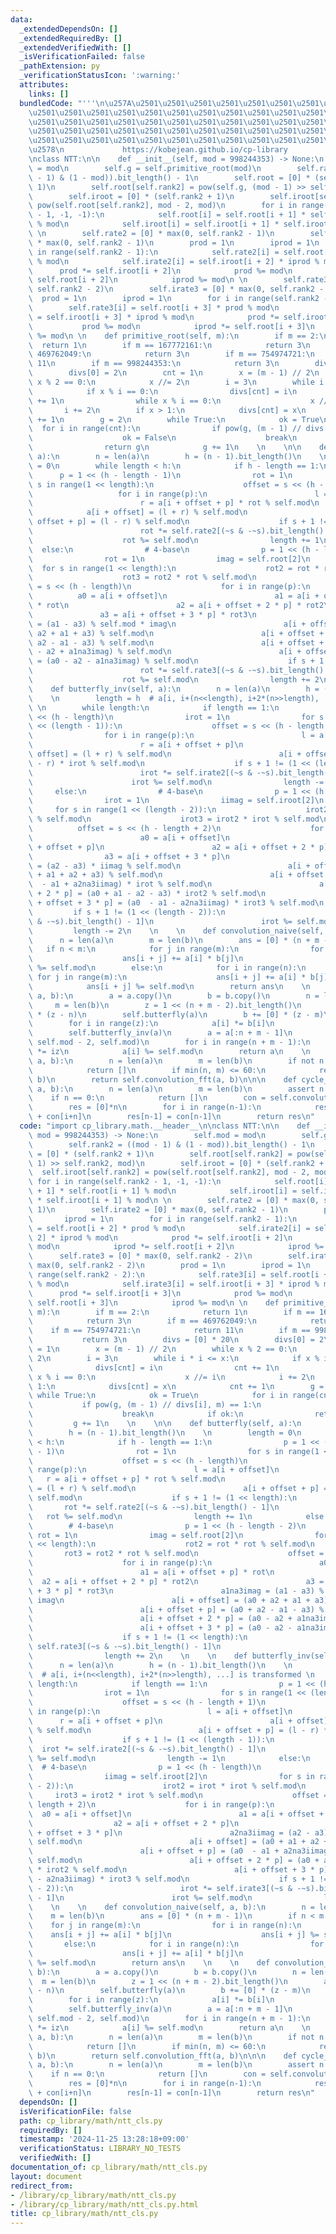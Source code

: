 ```yaml
---
data:
  _extendedDependsOn: []
  _extendedRequiredBy: []
  _extendedVerifiedWith: []
  _isVerificationFailed: false
  _pathExtension: py
  _verificationStatusIcon: ':warning:'
  attributes:
    links: []
  bundledCode: "'''\n\u257A\u2501\u2501\u2501\u2501\u2501\u2501\u2501\u2501\u2501\u2501\
    \u2501\u2501\u2501\u2501\u2501\u2501\u2501\u2501\u2501\u2501\u2501\u2501\u2501\
    \u2501\u2501\u2501\u2501\u2501\u2501\u2501\u2501\u2501\u2501\u2501\u2501\u2501\
    \u2501\u2501\u2501\u2501\u2501\u2501\u2501\u2501\u2501\u2501\u2501\u2501\u2501\
    \u2501\u2501\u2501\u2501\u2501\u2501\u2501\u2501\u2501\u2501\u2501\u2501\u2501\
    \u2578\n             https://kobejean.github.io/cp-library               \n'''\n\
    \nclass NTT:\n\n    def __init__(self, mod = 998244353) -> None:\n        self.mod\
    \ = mod\n        self.g = self.primitive_root(mod)\n        self.rank2 = ((mod\
    \ - 1) & (1 - mod)).bit_length() - 1\n        self.root = [0] * (self.rank2 +\
    \ 1)\n        self.root[self.rank2] = pow(self.g, (mod - 1) >> self.rank2, mod)\n\
    \        self.iroot = [0] * (self.rank2 + 1)\n        self.iroot[self.rank2] =\
    \ pow(self.root[self.rank2], mod - 2, mod)\n        for i in range(self.rank2\
    \ - 1, -1, -1):\n            self.root[i] = self.root[i + 1] * self.root[i + 1]\
    \ % mod\n            self.iroot[i] = self.iroot[i + 1] * self.iroot[i + 1] % mod\n\
    \ \n        self.rate2 = [0] * max(0, self.rank2 - 1)\n        self.irate2 = [0]\
    \ * max(0, self.rank2 - 1)\n        prod = 1\n        iprod = 1\n        for i\
    \ in range(self.rank2 - 1):\n            self.rate2[i] = self.root[i + 2] * prod\
    \ % mod\n            self.irate2[i] = self.iroot[i + 2] * iprod % mod\n      \
    \      prod *= self.iroot[i + 2]\n            prod %= mod\n            iprod *=\
    \ self.root[i + 2]\n            iprod %= mod\n \n        self.rate3 = [0] * max(0,\
    \ self.rank2 - 2)\n        self.irate3 = [0] * max(0, self.rank2 - 2)\n      \
    \  prod = 1\n        iprod = 1\n        for i in range(self.rank2 - 2):\n    \
    \        self.rate3[i] = self.root[i + 3] * prod % mod\n            self.irate3[i]\
    \ = self.iroot[i + 3] * iprod % mod\n            prod *= self.iroot[i + 3]\n \
    \           prod %= mod\n            iprod *= self.root[i + 3]\n            iprod\
    \ %= mod\n \n    def primitive_root(self, m):\n        if m == 2:\n          \
    \  return 1\n        if m == 167772161:\n            return 3\n        if m ==\
    \ 469762049:\n            return 3\n        if m == 754974721:\n            return\
    \ 11\n        if m == 998244353:\n            return 3\n        divs = [0] * 20\n\
    \        divs[0] = 2\n        cnt = 1\n        x = (m - 1) // 2\n        while\
    \ x % 2 == 0:\n            x //= 2\n        i = 3\n        while i * i <= x:\n\
    \            if x % i == 0:\n                divs[cnt] = i\n                cnt\
    \ += 1\n                while x % i == 0:\n                    x //= i\n     \
    \       i += 2\n        if x > 1:\n            divs[cnt] = x\n            cnt\
    \ += 1\n        g = 2\n        while True:\n            ok = True\n          \
    \  for i in range(cnt):\n                if pow(g, (m - 1) // divs[i], m) == 1:\n\
    \                    ok = False\n                    break\n            if ok:\n\
    \                return g\n            g += 1\n    \n    \n\n    def butterfly(self,\
    \ a):\n        n = len(a)\n        h = (n - 1).bit_length()\n    \n        length\
    \ = 0\n        while length < h:\n            if h - length == 1:\n          \
    \      p = 1 << (h - length - 1)\n                rot = 1\n                for\
    \ s in range(1 << length):\n                    offset = s << (h - length)\n \
    \                   for i in range(p):\n                        l = a[i + offset]\n\
    \                        r = a[i + offset + p] * rot % self.mod\n            \
    \            a[i + offset] = (l + r) % self.mod\n                        a[i +\
    \ offset + p] = (l - r) % self.mod\n                    if s + 1 != (1 << length):\n\
    \                        rot *= self.rate2[(~s & -~s).bit_length() - 1]\n    \
    \                    rot %= self.mod\n                length += 1\n          \
    \  else:\n                # 4-base\n                p = 1 << (h - length - 2)\n\
    \                rot = 1\n                imag = self.root[2]\n              \
    \  for s in range(1 << length):\n                    rot2 = rot * rot % self.mod\n\
    \                    rot3 = rot2 * rot % self.mod\n                    offset\
    \ = s << (h - length)\n                    for i in range(p):\n              \
    \          a0 = a[i + offset]\n                        a1 = a[i + offset + p]\
    \ * rot\n                        a2 = a[i + offset + 2 * p] * rot2\n         \
    \               a3 = a[i + offset + 3 * p] * rot3\n                        a1na3imag\
    \ = (a1 - a3) % self.mod * imag\n                        a[i + offset] = (a0 +\
    \ a2 + a1 + a3) % self.mod\n                        a[i + offset + p] = (a0 +\
    \ a2 - a1 - a3) % self.mod\n                        a[i + offset + 2 * p] = (a0\
    \ - a2 + a1na3imag) % self.mod\n                        a[i + offset + 3 * p]\
    \ = (a0 - a2 - a1na3imag) % self.mod\n                    if s + 1 != (1 << length):\n\
    \                        rot *= self.rate3[(~s & -~s).bit_length() - 1]\n    \
    \                    rot %= self.mod\n                length += 2\n    \n    \n\
    \    def butterfly_inv(self, a):\n        n = len(a)\n        h = (n - 1).bit_length()\n\
    \    \n        length = h  # a[i, i+(n<<length), i+2*(n>>length), ...] is transformed\
    \ \n        while length:\n            if length == 1:\n                p = 1\
    \ << (h - length)\n                irot = 1\n                for s in range(1\
    \ << (length - 1)):\n                    offset = s << (h - length + 1)\n    \
    \                for i in range(p):\n                        l = a[i + offset]\n\
    \                        r = a[i + offset + p]\n                        a[i +\
    \ offset] = (l + r) % self.mod\n                        a[i + offset + p] = (l\
    \ - r) * irot % self.mod\n                    if s + 1 != (1 << (length - 1)):\n\
    \                        irot *= self.irate2[(~s & -~s).bit_length() - 1]\n  \
    \                      irot %= self.mod\n                length -= 1\n       \
    \     else:\n                # 4-base\n                p = 1 << (h - length)\n\
    \                irot = 1\n                iimag = self.iroot[2]\n           \
    \     for s in range(1 << (length - 2)):\n                    irot2 = irot * irot\
    \ % self.mod\n                    irot3 = irot2 * irot % self.mod\n          \
    \          offset = s << (h - length + 2)\n                    for i in range(p):\n\
    \                        a0 = a[i + offset]\n                        a1 = a[i\
    \ + offset + p]\n                        a2 = a[i + offset + 2 * p]\n        \
    \                a3 = a[i + offset + 3 * p]\n                        a2na3iimag\
    \ = (a2 - a3) * iimag % self.mod\n                        a[i + offset] = (a0\
    \ + a1 + a2 + a3) % self.mod\n                        a[i + offset + p] = (a0\
    \  - a1 + a2na3iimag) * irot % self.mod\n                        a[i + offset\
    \ + 2 * p] = (a0 + a1 - a2 - a3) * irot2 % self.mod\n                        a[i\
    \ + offset + 3 * p] = (a0  - a1 - a2na3iimag) * irot3 % self.mod\n           \
    \         if s + 1 != (1 << (length - 2)):\n                        irot *= self.irate3[(~s\
    \ & -~s).bit_length() - 1]\n                        irot %= self.mod\n       \
    \         length -= 2\n    \n    \n    def convolution_naive(self, a, b):\n  \
    \      n = len(a)\n        m = len(b)\n        ans = [0] * (n + m - 1)\n     \
    \   if n < m:\n            for j in range(m):\n                for i in range(n):\n\
    \                    ans[i + j] += a[i] * b[j]\n                    ans[i + j]\
    \ %= self.mod\n        else:\n            for i in range(n):\n               \
    \ for j in range(m):\n                    ans[i + j] += a[i] * b[j]\n        \
    \            ans[i + j] %= self.mod\n        return ans\n    \n    \n    def convolution_fft(self,\
    \ a, b):\n        a = a.copy()\n        b = b.copy()\n        n = len(a)\n   \
    \     m = len(b)\n        z = 1 << (n + m - 2).bit_length()\n        a += [0]\
    \ * (z - n)\n        self.butterfly(a)\n        b += [0] * (z - m)\n        self.butterfly(b)\n\
    \        for i in range(z):\n            a[i] *= b[i]\n            a[i] %= self.mod\n\
    \        self.butterfly_inv(a)\n        a = a[:n + m - 1]\n        iz = pow(z,\
    \ self.mod - 2, self.mod)\n        for i in range(n + m - 1):\n            a[i]\
    \ *= iz\n            a[i] %= self.mod\n        return a\n    \n    \n    def convolution(self,\
    \ a, b):\n        n = len(a)\n        m = len(b)\n        if not n or not m:\n\
    \            return []\n        if min(n, m) <= 60:\n            return self.convolution_naive(a,\
    \ b)\n        return self.convolution_fft(a, b)\n\n\n    def cycle_convolution(self,\
    \ a, b):\n        n = len(a)\n        m = len(b)\n        assert n == m\n    \
    \    if n == 0:\n            return []\n        con = self.convolution(a, b)\n\
    \        res = [0]*n\n        for i in range(n-1):\n            res[i] = con[i]\
    \ + con[i+n]\n        res[n-1] = con[n-1]\n        return res\n"
  code: "import cp_library.math.__header__\n\nclass NTT:\n\n    def __init__(self,\
    \ mod = 998244353) -> None:\n        self.mod = mod\n        self.g = self.primitive_root(mod)\n\
    \        self.rank2 = ((mod - 1) & (1 - mod)).bit_length() - 1\n        self.root\
    \ = [0] * (self.rank2 + 1)\n        self.root[self.rank2] = pow(self.g, (mod -\
    \ 1) >> self.rank2, mod)\n        self.iroot = [0] * (self.rank2 + 1)\n      \
    \  self.iroot[self.rank2] = pow(self.root[self.rank2], mod - 2, mod)\n       \
    \ for i in range(self.rank2 - 1, -1, -1):\n            self.root[i] = self.root[i\
    \ + 1] * self.root[i + 1] % mod\n            self.iroot[i] = self.iroot[i + 1]\
    \ * self.iroot[i + 1] % mod\n \n        self.rate2 = [0] * max(0, self.rank2 -\
    \ 1)\n        self.irate2 = [0] * max(0, self.rank2 - 1)\n        prod = 1\n \
    \       iprod = 1\n        for i in range(self.rank2 - 1):\n            self.rate2[i]\
    \ = self.root[i + 2] * prod % mod\n            self.irate2[i] = self.iroot[i +\
    \ 2] * iprod % mod\n            prod *= self.iroot[i + 2]\n            prod %=\
    \ mod\n            iprod *= self.root[i + 2]\n            iprod %= mod\n \n  \
    \      self.rate3 = [0] * max(0, self.rank2 - 2)\n        self.irate3 = [0] *\
    \ max(0, self.rank2 - 2)\n        prod = 1\n        iprod = 1\n        for i in\
    \ range(self.rank2 - 2):\n            self.rate3[i] = self.root[i + 3] * prod\
    \ % mod\n            self.irate3[i] = self.iroot[i + 3] * iprod % mod\n      \
    \      prod *= self.iroot[i + 3]\n            prod %= mod\n            iprod *=\
    \ self.root[i + 3]\n            iprod %= mod\n \n    def primitive_root(self,\
    \ m):\n        if m == 2:\n            return 1\n        if m == 167772161:\n\
    \            return 3\n        if m == 469762049:\n            return 3\n    \
    \    if m == 754974721:\n            return 11\n        if m == 998244353:\n \
    \           return 3\n        divs = [0] * 20\n        divs[0] = 2\n        cnt\
    \ = 1\n        x = (m - 1) // 2\n        while x % 2 == 0:\n            x //=\
    \ 2\n        i = 3\n        while i * i <= x:\n            if x % i == 0:\n  \
    \              divs[cnt] = i\n                cnt += 1\n                while\
    \ x % i == 0:\n                    x //= i\n            i += 2\n        if x >\
    \ 1:\n            divs[cnt] = x\n            cnt += 1\n        g = 2\n       \
    \ while True:\n            ok = True\n            for i in range(cnt):\n     \
    \           if pow(g, (m - 1) // divs[i], m) == 1:\n                    ok = False\n\
    \                    break\n            if ok:\n                return g\n   \
    \         g += 1\n    \n    \n\n    def butterfly(self, a):\n        n = len(a)\n\
    \        h = (n - 1).bit_length()\n    \n        length = 0\n        while length\
    \ < h:\n            if h - length == 1:\n                p = 1 << (h - length\
    \ - 1)\n                rot = 1\n                for s in range(1 << length):\n\
    \                    offset = s << (h - length)\n                    for i in\
    \ range(p):\n                        l = a[i + offset]\n                     \
    \   r = a[i + offset + p] * rot % self.mod\n                        a[i + offset]\
    \ = (l + r) % self.mod\n                        a[i + offset + p] = (l - r) %\
    \ self.mod\n                    if s + 1 != (1 << length):\n                 \
    \       rot *= self.rate2[(~s & -~s).bit_length() - 1]\n                     \
    \   rot %= self.mod\n                length += 1\n            else:\n        \
    \        # 4-base\n                p = 1 << (h - length - 2)\n               \
    \ rot = 1\n                imag = self.root[2]\n                for s in range(1\
    \ << length):\n                    rot2 = rot * rot % self.mod\n             \
    \       rot3 = rot2 * rot % self.mod\n                    offset = s << (h - length)\n\
    \                    for i in range(p):\n                        a0 = a[i + offset]\n\
    \                        a1 = a[i + offset + p] * rot\n                      \
    \  a2 = a[i + offset + 2 * p] * rot2\n                        a3 = a[i + offset\
    \ + 3 * p] * rot3\n                        a1na3imag = (a1 - a3) % self.mod *\
    \ imag\n                        a[i + offset] = (a0 + a2 + a1 + a3) % self.mod\n\
    \                        a[i + offset + p] = (a0 + a2 - a1 - a3) % self.mod\n\
    \                        a[i + offset + 2 * p] = (a0 - a2 + a1na3imag) % self.mod\n\
    \                        a[i + offset + 3 * p] = (a0 - a2 - a1na3imag) % self.mod\n\
    \                    if s + 1 != (1 << length):\n                        rot *=\
    \ self.rate3[(~s & -~s).bit_length() - 1]\n                        rot %= self.mod\n\
    \                length += 2\n    \n    \n    def butterfly_inv(self, a):\n  \
    \      n = len(a)\n        h = (n - 1).bit_length()\n    \n        length = h\
    \  # a[i, i+(n<<length), i+2*(n>>length), ...] is transformed \n        while\
    \ length:\n            if length == 1:\n                p = 1 << (h - length)\n\
    \                irot = 1\n                for s in range(1 << (length - 1)):\n\
    \                    offset = s << (h - length + 1)\n                    for i\
    \ in range(p):\n                        l = a[i + offset]\n                  \
    \      r = a[i + offset + p]\n                        a[i + offset] = (l + r)\
    \ % self.mod\n                        a[i + offset + p] = (l - r) * irot % self.mod\n\
    \                    if s + 1 != (1 << (length - 1)):\n                      \
    \  irot *= self.irate2[(~s & -~s).bit_length() - 1]\n                        irot\
    \ %= self.mod\n                length -= 1\n            else:\n              \
    \  # 4-base\n                p = 1 << (h - length)\n                irot = 1\n\
    \                iimag = self.iroot[2]\n                for s in range(1 << (length\
    \ - 2)):\n                    irot2 = irot * irot % self.mod\n               \
    \     irot3 = irot2 * irot % self.mod\n                    offset = s << (h -\
    \ length + 2)\n                    for i in range(p):\n                      \
    \  a0 = a[i + offset]\n                        a1 = a[i + offset + p]\n      \
    \                  a2 = a[i + offset + 2 * p]\n                        a3 = a[i\
    \ + offset + 3 * p]\n                        a2na3iimag = (a2 - a3) * iimag %\
    \ self.mod\n                        a[i + offset] = (a0 + a1 + a2 + a3) % self.mod\n\
    \                        a[i + offset + p] = (a0  - a1 + a2na3iimag) * irot %\
    \ self.mod\n                        a[i + offset + 2 * p] = (a0 + a1 - a2 - a3)\
    \ * irot2 % self.mod\n                        a[i + offset + 3 * p] = (a0  - a1\
    \ - a2na3iimag) * irot3 % self.mod\n                    if s + 1 != (1 << (length\
    \ - 2)):\n                        irot *= self.irate3[(~s & -~s).bit_length()\
    \ - 1]\n                        irot %= self.mod\n                length -= 2\n\
    \    \n    \n    def convolution_naive(self, a, b):\n        n = len(a)\n    \
    \    m = len(b)\n        ans = [0] * (n + m - 1)\n        if n < m:\n        \
    \    for j in range(m):\n                for i in range(n):\n                \
    \    ans[i + j] += a[i] * b[j]\n                    ans[i + j] %= self.mod\n \
    \       else:\n            for i in range(n):\n                for j in range(m):\n\
    \                    ans[i + j] += a[i] * b[j]\n                    ans[i + j]\
    \ %= self.mod\n        return ans\n    \n    \n    def convolution_fft(self, a,\
    \ b):\n        a = a.copy()\n        b = b.copy()\n        n = len(a)\n      \
    \  m = len(b)\n        z = 1 << (n + m - 2).bit_length()\n        a += [0] * (z\
    \ - n)\n        self.butterfly(a)\n        b += [0] * (z - m)\n        self.butterfly(b)\n\
    \        for i in range(z):\n            a[i] *= b[i]\n            a[i] %= self.mod\n\
    \        self.butterfly_inv(a)\n        a = a[:n + m - 1]\n        iz = pow(z,\
    \ self.mod - 2, self.mod)\n        for i in range(n + m - 1):\n            a[i]\
    \ *= iz\n            a[i] %= self.mod\n        return a\n    \n    \n    def convolution(self,\
    \ a, b):\n        n = len(a)\n        m = len(b)\n        if not n or not m:\n\
    \            return []\n        if min(n, m) <= 60:\n            return self.convolution_naive(a,\
    \ b)\n        return self.convolution_fft(a, b)\n\n\n    def cycle_convolution(self,\
    \ a, b):\n        n = len(a)\n        m = len(b)\n        assert n == m\n    \
    \    if n == 0:\n            return []\n        con = self.convolution(a, b)\n\
    \        res = [0]*n\n        for i in range(n-1):\n            res[i] = con[i]\
    \ + con[i+n]\n        res[n-1] = con[n-1]\n        return res\n"
  dependsOn: []
  isVerificationFile: false
  path: cp_library/math/ntt_cls.py
  requiredBy: []
  timestamp: '2024-11-25 13:28:18+09:00'
  verificationStatus: LIBRARY_NO_TESTS
  verifiedWith: []
documentation_of: cp_library/math/ntt_cls.py
layout: document
redirect_from:
- /library/cp_library/math/ntt_cls.py
- /library/cp_library/math/ntt_cls.py.html
title: cp_library/math/ntt_cls.py
---
```

